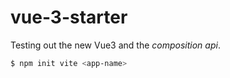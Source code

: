 # vue-3-starter

Testing out the new Vue3 and the _composition api_.

```bash
$ npm init vite <app-name>
```
